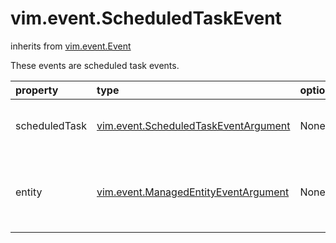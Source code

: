 vim.event.ScheduledTaskEvent
============================
inherits from [vim.event.Event](docs/vim.event.Event.md)


These events are scheduled task events.

| property | type | optional | priv | desc |
|:---------|:-----|:---------|:-----|:-----|
| scheduledTask | [vim.event.ScheduledTaskEventArgument](vim.event.ScheduledTaskEventArgument.md "vim.event.ScheduledTaskEventArgument") | None | None | The scheduled task object. |
| entity | [vim.event.ManagedEntityEventArgument](vim.event.ManagedEntityEventArgument.md "vim.event.ManagedEntityEventArgument") | None | None | The entity on which the scheduled task registered. |



